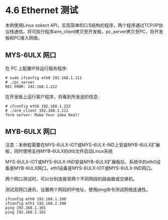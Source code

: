 # 4.6 Ethernet 测试

本例使用Linux sokect API，实现简单的C/S结构的程序，两个程序通过TCP/IP协议栈通信。将可执行程序arm\_client拷贝至开发板，pc\_server拷贝至PC，将开发板和PC接入网络。

## MYS-6ULX 网口

在 PC 上配置IP并运行服务程序:

```
# sudo ifconfig eth0 192.168.1.111
# ./pc_server
REC FROM: 192.168.1.222
```

在开发板上运行客户程序，将看到所发送的信息:

```
# ifconfig eth0 192.168.1.222
# ./arm_client 192.168.1.111
form server: Make Your idea Real!
```

## MYB-6ULX 网口

注意：本例程需要在MYS-6ULX-IOT或MYS-6ULX-IND上安装MYB-6ULX扩展板，同时使用支持MYB-6ULX的dtb文件启动Linux系统

MYS-6ULX-IOT或MYS-6ULX-IND安装MYB-6ULX扩展板后，系统中的eth0设备是MYB-6ULX网口，eth1设备是MYS-6ULX-IOT或MYS-6ULX-IND网口。

两个网口测试时，可以分别连接至两个不同网段的路由器或交换机。

测试双网口通讯，设置两个网段的IP地址，使用ping命令测试网络连通性。

```
ifconfig eth0 192.168.1.100
ifconfig eth1 192.168.2.100
ping 192.168.1.101
ping 192.168.2.101
```



